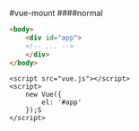#vue-mount
####normal

```html
<body>
    <div id="app">
    <!-- ... -->
    </div>
</body>
```
```react
<script src="vue.js"></script>
<script>
    new Vue({
        el: '#app'
    });S
</script>
```

